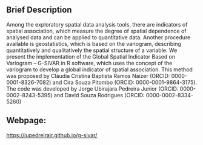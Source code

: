 ## Brief Description
Among the exploratory spatial data analysis tools, there are indicators of spatial association, which measure the degree of spatial dependence of analysed data and can be applied to quantitative data. Another procedure available is geostatistics, which is based on the variogram, describing quantitatively and qualitatively the spatial structure of a variable. We present the implementation of the Global Spatial Indicator Based on Variogram – G-SIVAR in R software, which uses the concept of the variogram to develop a global indicator of spatial association. This method was proposed by Cláudia Cristina Baptista Ramos Naizer (ORCID: 0000-0001-8326-7082) and Cira Souza Pitombo (ORCID: 0000-0001-9864-3175). The code was developed by Jorge Ubirajara Pedreira Junior (ORCID: 0000-0002-8243-5395) and David Souza Rodrigues (ORCID: 0000-0002-8334-5260)

## Webpage:
https://jupedreirajr.github.io/g-sivar/
